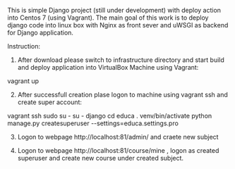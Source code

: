 This is simple Django project (still under development) with deploy action into Centos 7 (using Vagrant).
The main goal of this work is to deploy django code into linux box with Nginx as front sever and uWSGI as backend for Django application.

Instruction:

1. After download please switch to infrastructure directory and start build and deploy application into 
  VirtualBox Machine using Vagrant:

  vagrant up

2. After successfull creation plase logon to machine using vagrant ssh and create super account:

  vagrant ssh
  sudo su - 
  su - django
  cd educa
  . venv/bin/activate
  python manage.py createsuperuser --settings=educa.settings.pro

3. Logon to webpage http://localhost:81/admin/ and craete new subject

4. Logon to webpage http://localhost:81/course/mine , logon as created superuser and create new course 
   under created subject.
